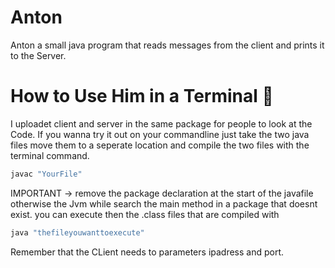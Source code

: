 # Anton
Anton a small java program that reads messages from the client and prints it to the Server.

# How to Use Him in a Terminal 👾

I uploadet client and server in the same package for people to look at the Code. If you wanna try it out on your commandline just take the two java files
move them to a seperate location and compile the two files with the terminal command.

```bash
javac "YourFile"

```

IMPORTANT -> remove the package declaration at the start of the javafile
otherwise the Jvm while search the main method in a package that doesnt exist. 
you can execute then the .class files that are compiled with 

```bash
java "thefileyouwanttoexecute"

```
Remember that the CLient needs to parameters ipadress and port. 
